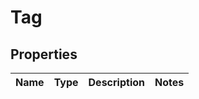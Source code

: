 

# Tag


## Properties

| Name | Type | Description | Notes |
|------------ | ------------- | ------------- | -------------|




